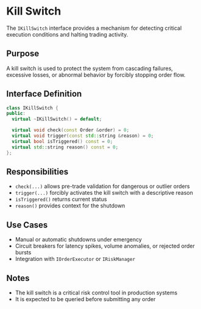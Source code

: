 # Kill Switch

The `IKillSwitch` interface provides a mechanism for detecting critical execution conditions and halting trading activity.

## Purpose

A kill switch is used to protect the system from cascading failures, excessive losses, or abnormal behavior by forcibly stopping order flow.

## Interface Definition

```cpp
class IKillSwitch {
public:
  virtual ~IKillSwitch() = default;

  virtual void check(const Order &order) = 0;
  virtual void trigger(const std::string &reason) = 0;
  virtual bool isTriggered() const = 0;
  virtual std::string reason() const = 0;
};
```

## Responsibilities

- `check(...)` allows pre-trade validation for dangerous or outlier orders
- `trigger(...)` forcibly activates the kill switch with a descriptive reason
- `isTriggered()` returns current status
- `reason()` provides context for the shutdown

## Use Cases

- Manual or automatic shutdowns under emergency
- Circuit breakers for latency spikes, volume anomalies, or rejected order bursts
- Integration with `IOrderExecutor` or `IRiskManager`

## Notes

- The kill switch is a critical risk control tool in production systems
- It is expected to be queried before submitting any order